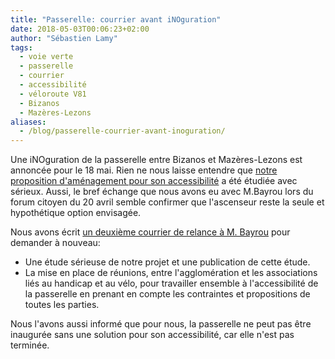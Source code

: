 ```yaml
---
title: "Passerelle: courrier avant iNOguration"
date: 2018-05-03T00:06:23+02:00
author: "Sébastien Lamy"
tags:
  - voie verte
  - passerelle
  - courrier
  - accessibilité
  - véloroute V81
  - Bizanos
  - Mazères-Lezons
aliases:
  - /blog/passerelle-courrier-avant-inoguration/
---
```


Une iNOguration de la passerelle entre Bizanos et Mazères-Lezons est annoncée
pour le 18 mai. Rien ne nous laisse entendre que [notre proposition d'aménagement
pour son accessibilité](/blog/2018/nous-avons-exige-une-passerelle-accessible-a-tous/docs/livret-projet.pdf)
a été étudiée avec sérieux. Aussi, le bref échange que
nous avons eu avec M.Bayrou lors du forum citoyen du 20 avril semble
confirmer que l'ascenseur reste la seule et hypothétique option envisagée.

Nous avons écrit [un deuxième courrier de relance à M. Bayrou](20180429-relance2-passerelle-pau-a-velo.pdf) pour demander à nouveau:

* Une étude sérieuse de notre projet et une publication de cette étude.
* La mise en place de réunions, entre l'agglomération et les associations
  liés au handicap et au vélo, pour travailler ensemble à l'accessibilité de la
  passerelle en prenant en compte les contraintes et propositions de toutes les
  parties.

Nous l'avons aussi informé que pour nous, la passerelle ne peut pas être
inaugurée sans une solution pour son accessibilité, car elle n'est pas terminée.
